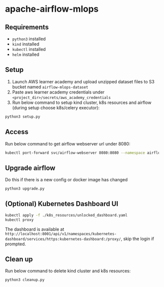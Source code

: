 # apache-airflow-mlops

## Requirements
- `python3` installed
- `kind` installed
- `kubectl` installed
- `helm` installed

## Setup
1. Launch AWS learner academy and upload unzipped dataset files to S3 bucket named `airflow-mlops-dataset`
2. Paste aws learner academy credentials under `<project_dir>/secrets/aws_academy_credentials`
3. Run below command to setup kind cluster, k8s resources and airflow (during setup choose k8s/celery executor):
```bash
python3 setup.py
```

## Access
Run below command to get airflow webserver url under 8080:
```bash
kubectl port-forward svc/airflow-webserver 8080:8080 --namespace airflow
```

## Upgrade airflow
Do this if there is a new config or docker image has changed
```bash
python3 upgrade.py
```

## (Optional) Kubernetes Dashboard UI

```bash
kubectl apply -f ./k8s_resources/unlocked_dashboard.yaml
kubectl proxy
```

The dashboard is available at `http://localhost:8001/api/v1/namespaces/kubernetes-dashboard/services/https:kubernetes-dashboard:/proxy/`, skip the login if prompted.

## Clean up
Run below command to delete kind cluster and k8s resources:
```bash
python3 cleanup.py
```
